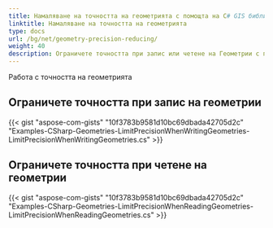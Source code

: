 ```yaml
---
title: Намаляване на точността на геометрията с помощта на C# GIS библиотека
linktitle: Намаляване на точността на геометрията
type: docs
url: /bg/net/geometry-precision-reducing/
weight: 40
description: Ограничете точността при запис или четене на Геометрии с помощта на C# GIS библиотека.
---
```


Работа с точността на геометрията

## **Ограничете точността при запис на геометрии**
{{< gist "aspose-com-gists" "10f3783b9581d10bc69dbada42705d2c" "Examples-CSharp-Geometries-LimitPrecisionWhenWritingGeometries-LimitPrecisionWhenWritingGeometries.cs" >}}
## **Ограничете точността при четене на геометрии**
{{< gist "aspose-com-gists" "10f3783b9581d10bc69dbada42705d2c" "Examples-CSharp-Geometries-LimitPrecisionWhenReadingGeometries-LimitPrecisionWhenReadingGeometries.cs" >}}
